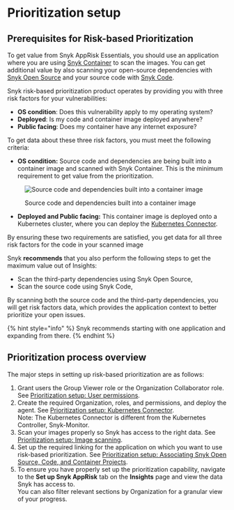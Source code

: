 # Prioritization setup

## Prerequisites for Risk-based Prioritization

To get value from Snyk AppRisk Essentials, you should use an application where you are using [Snyk Container](../../../../scan-with-snyk/snyk-container/) to scan the images. You can get additional value by also scanning your open-source dependencies with [Snyk Open Source](../../../../scan-with-snyk/snyk-open-source/) and your source code with [Snyk Code](../../../../scan-with-snyk/snyk-code/).

Snyk risk-based prioritization product operates by providing you with three risk factors for your vulnerabilities:&#x20;

* **OS condition**: Does this vulnerability apply to my operating system?
* **Deployed**: Is my code and container image deployed anywhere?
* **Public facing**: Does my container have any internet exposure?

To get data about these three risk factors, you must meet the following criteria:

* **OS condition:** Source code and dependencies are being built into a container image and scanned with Snyk Container. This is the minimum requirement to get value from the prioritization.

<figure><img src="../../../../.gitbook/assets/Example OS condition.png" alt="Source code and dependencies built into a container image"><figcaption><p>Source code and dependencies built into a container image</p></figcaption></figure>

* **Deployed and Public facing:** This container image is deployed onto a Kubernetes cluster, where you can deploy the [Kubernetes Connector](prioritization-setup-kubernetes-connector.md).

By ensuring these two requirements are satisfied, you get data for all three risk factors for the code in your scanned image

Snyk **recommends** that you also perform the following steps to get the maximum value out of Insights:

* Scan the third-party dependencies using Snyk Open Source,
* Scan the source code using Snyk Code,

By scanning both the source code and the third-party dependencies, you will get risk factors data, which provides the application context to better prioritize your open issues.

{% hint style="info" %}
Snyk recommends starting with one application and expanding from there.
{% endhint %}

## Prioritization process overview

The major steps in setting up risk-based prioritization are as follows:

1. Grant users the Group Viewer role or the Organization Collaborator role. See [Prioritization setup: User permissions](prioritization-setup-user-permissions.md).
2. Create the required Organization, roles, and permissions, and deploy the agent. See [Prioritization setup: Kubernetes Connector](prioritization-setup-kubernetes-connector.md).\
   &#x20;Note: The Kubernetes Connector is different from the Kubernetes Controller, Snyk-Monitor.
3. Scan your images properly so Snyk has access to the right data. See [Prioritization setup: Image scanning](prioritization-setup-image-scanning.md).
4. Set up the required linking for the application on which you want to use risk-based prioritization. See [Prioritization setup: Associating Snyk Open Source, Code, and Container Projects](prioritization-setup-associating-snyk-open-source-code-and-container-projects.md).
5. To ensure you have properly set up the prioritization capability, navigate to the **Set up Snyk AppRisk** tab on the **Insights** page and view the data Snyk has access to.\
   You can also filter relevant sections by Organization for a granular view of your progress.



